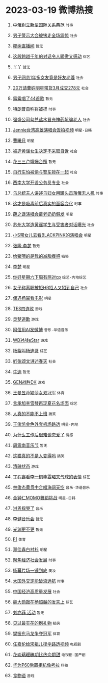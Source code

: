 # 2023-03-19 微博热搜 
1. [中俄树立新型国际关系典范](https://m.weibo.cn/search?containerid=100103type%3D1%26t%3D10%26q%3D%23%E4%B8%AD%E4%BF%84%E6%A0%91%E7%AB%8B%E6%96%B0%E5%9E%8B%E5%9B%BD%E9%99%85%E5%85%B3%E7%B3%BB%E5%85%B8%E8%8C%83%23&stream_entry_id=51&isnewpage=1&extparam=seat%3D1%26dgr%3D0%26cate%3D10103%26c_type%3D51%26pos%3D0%26filter_type%3Drealtimehot%26stream_entry_id%3D51%26display_time%3D1679170989%26pre_seqid%3D16791709890960114063238&luicode=10000011&lfid=106003type%3D25%26t%3D3%26disable_hot%3D1%26filter_type%3Drealtimehot) `时事` 

2. [男子警示大会被铐走全场震惊](https://m.weibo.cn/search?containerid=100103type%3D1%26t%3D10%26q%3D%23%E7%94%B7%E5%AD%90%E8%AD%A6%E7%A4%BA%E5%A4%A7%E4%BC%9A%E8%A2%AB%E9%93%90%E8%B5%B0%E5%85%A8%E5%9C%BA%E9%9C%87%E6%83%8A%23&stream_entry_id=31&isnewpage=1&extparam=seat%3D1%26stream_entry_id%3D31%26band_rank%3D1%26q%3D%2523%25E7%2594%25B7%25E5%25AD%2590%25E8%25AD%25A6%25E7%25A4%25BA%25E5%25A4%25A7%25E4%25BC%259A%25E8%25A2%25AB%25E9%2593%2590%25E8%25B5%25B0%25E5%2585%25A8%25E5%259C%25BA%25E9%259C%2587%25E6%2583%258A%2523%26filter_type%3Drealtimehot%26realpos%3D1%26dgr%3D0%26flag%3D0%26c_type%3D31%26pos%3D0%26cate%3D5001%26lcate%3D5001%26display_time%3D1679170989%26pre_seqid%3D16791709890960114063238&luicode=10000011&lfid=106003type%3D25%26t%3D3%26disable_hot%3D1%26filter_type%3Drealtimehot) `社会` 

3. [椰树直播间](https://m.weibo.cn/search?containerid=100103type%3D1%26t%3D10%26q%3D%E6%A4%B0%E6%A0%91%E7%9B%B4%E6%92%AD%E9%97%B4&stream_entry_id=31&isnewpage=1&extparam=seat%3D1%26stream_entry_id%3D31%26band_rank%3D2%26q%3D%25E6%25A4%25B0%25E6%25A0%2591%25E7%259B%25B4%25E6%2592%25AD%25E9%2597%25B4%26filter_type%3Drealtimehot%26realpos%3D2%26dgr%3D0%26flag%3D0%26c_type%3D31%26pos%3D1%26cate%3D5001%26lcate%3D5001%26display_time%3D1679170989%26pre_seqid%3D16791709890960114063238&luicode=10000011&lfid=106003type%3D25%26t%3D3%26disable_hot%3D1%26filter_type%3Drealtimehot) `暂无` 

4. [这段跨越千年的对话令人骄傲又感动](https://m.weibo.cn/search?containerid=100103type%3D1%26t%3D10%26q%3D%23%E8%BF%99%E6%AE%B5%E8%B7%A8%E8%B6%8A%E5%8D%83%E5%B9%B4%E7%9A%84%E5%AF%B9%E8%AF%9D%E4%BB%A4%E4%BA%BA%E9%AA%84%E5%82%B2%E5%8F%88%E6%84%9F%E5%8A%A8%23&stream_entry_id=31&isnewpage=1&extparam=seat%3D1%26stream_entry_id%3D31%26band_rank%3D3%26q%3D%2523%25E8%25BF%2599%25E6%25AE%25B5%25E8%25B7%25A8%25E8%25B6%258A%25E5%258D%2583%25E5%25B9%25B4%25E7%259A%2584%25E5%25AF%25B9%25E8%25AF%259D%25E4%25BB%25A4%25E4%25BA%25BA%25E9%25AA%2584%25E5%2582%25B2%25E5%258F%2588%25E6%2584%259F%25E5%258A%25A8%2523%26filter_type%3Drealtimehot%26realpos%3D3%26dgr%3D0%26flag%3D0%26c_type%3D31%26pos%3D2%26cate%3D5001%26lcate%3D5001%26display_time%3D1679170989%26pre_seqid%3D16791709890960114063238&luicode=10000011&lfid=106003type%3D25%26t%3D3%26disable_hot%3D1%26filter_type%3Drealtimehot) `综艺` 

5. [丫丫](https://m.weibo.cn/search?containerid=100103type%3D1%26t%3D10%26q%3D%E4%B8%AB%E4%B8%AB&stream_entry_id=31&isnewpage=1&extparam=seat%3D1%26stream_entry_id%3D31%26band_rank%3D4%26q%3D%25E4%25B8%25AB%25E4%25B8%25AB%26filter_type%3Drealtimehot%26realpos%3D4%26dgr%3D0%26flag%3D16%26c_type%3D31%26pos%3D3%26cate%3D5001%26lcate%3D5001%26display_time%3D1679170989%26pre_seqid%3D16791709890960114063238&luicode=10000011&lfid=106003type%3D25%26t%3D3%26disable_hot%3D1%26filter_type%3Drealtimehot) `暂无` 

6. [男子网恋1年多女友竟是好友老婆](https://m.weibo.cn/search?containerid=100103type%3D1%26t%3D10%26q%3D%23%E7%94%B7%E5%AD%90%E7%BD%91%E6%81%8B1%E5%B9%B4%E5%A4%9A%E5%A5%B3%E5%8F%8B%E7%AB%9F%E6%98%AF%E5%A5%BD%E5%8F%8B%E8%80%81%E5%A9%86%23&stream_entry_id=31&isnewpage=1&extparam=seat%3D1%26stream_entry_id%3D31%26band_rank%3D5%26q%3D%2523%25E7%2594%25B7%25E5%25AD%2590%25E7%25BD%2591%25E6%2581%258B1%25E5%25B9%25B4%25E5%25A4%259A%25E5%25A5%25B3%25E5%258F%258B%25E7%25AB%259F%25E6%2598%25AF%25E5%25A5%25BD%25E5%258F%258B%25E8%2580%2581%25E5%25A9%2586%2523%26filter_type%3Drealtimehot%26realpos%3D5%26dgr%3D0%26flag%3D0%26c_type%3D31%26pos%3D4%26cate%3D5001%26lcate%3D5001%26display_time%3D1679170989%26pre_seqid%3D16791709890960114063238&luicode=10000011&lfid=106003type%3D25%26t%3D3%26disable_hot%3D1%26filter_type%3Drealtimehot) `社会` 

7. [20万请曹姓明星带货3月成交278元](https://m.weibo.cn/search?containerid=100103type%3D1%26t%3D10%26q%3D%2320%E4%B8%87%E8%AF%B7%E6%9B%B9%E5%A7%93%E6%98%8E%E6%98%9F%E5%B8%A6%E8%B4%A73%E6%9C%88%E6%88%90%E4%BA%A4278%E5%85%83%23&stream_entry_id=31&isnewpage=1&extparam=seat%3D1%26stream_entry_id%3D31%26band_rank%3D6%26q%3D%252320%25E4%25B8%2587%25E8%25AF%25B7%25E6%259B%25B9%25E5%25A7%2593%25E6%2598%258E%25E6%2598%259F%25E5%25B8%25A6%25E8%25B4%25A73%25E6%259C%2588%25E6%2588%2590%25E4%25BA%25A4278%25E5%2585%2583%2523%26filter_type%3Drealtimehot%26realpos%3D6%26dgr%3D0%26flag%3D2%26c_type%3D31%26pos%3D5%26cate%3D5001%26lcate%3D5001%26display_time%3D1679170989%26pre_seqid%3D16791709890960114063238&luicode=10000011&lfid=106003type%3D25%26t%3D3%26disable_hot%3D1%26filter_type%3Drealtimehot) `社会` 

8. [霉霉唱了44首歌](https://m.weibo.cn/search?containerid=100103type%3D1%26t%3D10%26q%3D%E9%9C%89%E9%9C%89%E5%94%B1%E4%BA%8644%E9%A6%96%E6%AD%8C&stream_entry_id=31&isnewpage=1&extparam=seat%3D1%26stream_entry_id%3D31%26band_rank%3D7%26q%3D%25E9%259C%2589%25E9%259C%2589%25E5%2594%25B1%25E4%25BA%258644%25E9%25A6%2596%25E6%25AD%258C%26filter_type%3Drealtimehot%26realpos%3D7%26dgr%3D0%26flag%3D0%26c_type%3D31%26pos%3D6%26cate%3D5001%26lcate%3D5001%26display_time%3D1679170989%26pre_seqid%3D16791709890960114063238&luicode=10000011&lfid=106003type%3D25%26t%3D3%26disable_hot%3D1%26filter_type%3Drealtimehot) `暂无` 

9. [特朗普自称将被捕](https://m.weibo.cn/search?containerid=100103type%3D1%26t%3D10%26q%3D%23%E7%89%B9%E6%9C%97%E6%99%AE%E8%87%AA%E7%A7%B0%E5%B0%86%E8%A2%AB%E6%8D%95%23&stream_entry_id=31&isnewpage=1&extparam=seat%3D1%26stream_entry_id%3D31%26band_rank%3D8%26q%3D%2523%25E7%2589%25B9%25E6%259C%2597%25E6%2599%25AE%25E8%2587%25AA%25E7%25A7%25B0%25E5%25B0%2586%25E8%25A2%25AB%25E6%258D%2595%2523%26filter_type%3Drealtimehot%26realpos%3D8%26dgr%3D0%26flag%3D0%26c_type%3D31%26pos%3D7%26cate%3D5001%26lcate%3D5001%26display_time%3D1679170989%26pre_seqid%3D16791709890960114063238&luicode=10000011&lfid=106003type%3D25%26t%3D3%26disable_hot%3D1%26filter_type%3Drealtimehot) `时事` 

10. [强盛公司勾兑盐水冒充神药坑骗老人](https://m.weibo.cn/search?containerid=100103type%3D1%26t%3D10%26q%3D%23%E5%BC%BA%E7%9B%9B%E5%85%AC%E5%8F%B8%E5%8B%BE%E5%85%91%E7%9B%90%E6%B0%B4%E5%86%92%E5%85%85%E7%A5%9E%E8%8D%AF%E5%9D%91%E9%AA%97%E8%80%81%E4%BA%BA%23&stream_entry_id=31&isnewpage=1&extparam=seat%3D1%26stream_entry_id%3D31%26band_rank%3D9%26q%3D%2523%25E5%25BC%25BA%25E7%259B%259B%25E5%2585%25AC%25E5%258F%25B8%25E5%258B%25BE%25E5%2585%2591%25E7%259B%2590%25E6%25B0%25B4%25E5%2586%2592%25E5%2585%2585%25E7%25A5%259E%25E8%258D%25AF%25E5%259D%2591%25E9%25AA%2597%25E8%2580%2581%25E4%25BA%25BA%2523%26filter_type%3Drealtimehot%26realpos%3D9%26dgr%3D0%26flag%3D0%26c_type%3D31%26pos%3D8%26cate%3D5001%26lcate%3D5001%26display_time%3D1679170989%26pre_seqid%3D16791709890960114063238&luicode=10000011&lfid=106003type%3D25%26t%3D3%26disable_hot%3D1%26filter_type%3Drealtimehot) `社会` 

11. [Jennie台湾高雄演唱会饭拍视频](https://m.weibo.cn/search?containerid=100103type%3D1%26t%3D10%26q%3D%23Jennie%E5%8F%B0%E6%B9%BE%E9%AB%98%E9%9B%84%E6%BC%94%E5%94%B1%E4%BC%9A%E9%A5%AD%E6%8B%8D%E8%A7%86%E9%A2%91%23&stream_entry_id=31&isnewpage=1&extparam=seat%3D1%26stream_entry_id%3D31%26band_rank%3D10%26q%3D%2523Jennie%25E5%258F%25B0%25E6%25B9%25BE%25E9%25AB%2598%25E9%259B%2584%25E6%25BC%2594%25E5%2594%25B1%25E4%25BC%259A%25E9%25A5%25AD%25E6%258B%258D%25E8%25A7%2586%25E9%25A2%2591%2523%26filter_type%3Drealtimehot%26realpos%3D10%26dgr%3D0%26flag%3D0%26c_type%3D31%26pos%3D9%26cate%3D5001%26lcate%3D5001%26display_time%3D1679170989%26pre_seqid%3D16791709890960114063238&luicode=10000011&lfid=106003type%3D25%26t%3D3%26disable_hot%3D1%26filter_type%3Drealtimehot) `明星-日韩` 

12. [曹曦月](https://m.weibo.cn/search?containerid=100103type%3D1%26t%3D10%26q%3D%E6%9B%B9%E6%9B%A6%E6%9C%88&stream_entry_id=31&isnewpage=1&extparam=seat%3D1%26stream_entry_id%3D31%26band_rank%3D11%26q%3D%25E6%259B%25B9%25E6%259B%25A6%25E6%259C%2588%26filter_type%3Drealtimehot%26realpos%3D11%26dgr%3D0%26flag%3D2%26c_type%3D31%26pos%3D10%26cate%3D5001%26lcate%3D5001%26display_time%3D1679170989%26pre_seqid%3D16791709890960114063238&luicode=10000011&lfid=106003type%3D25%26t%3D3%26disable_hot%3D1%26filter_type%3Drealtimehot) `明星` 

13. [被造黄谣女生决定不采取自诉](https://m.weibo.cn/search?containerid=100103type%3D1%26t%3D10%26q%3D%23%E8%A2%AB%E9%80%A0%E9%BB%84%E8%B0%A3%E5%A5%B3%E7%94%9F%E5%86%B3%E5%AE%9A%E4%B8%8D%E9%87%87%E5%8F%96%E8%87%AA%E8%AF%89%23&stream_entry_id=31&isnewpage=1&extparam=seat%3D1%26stream_entry_id%3D31%26band_rank%3D12%26q%3D%2523%25E8%25A2%25AB%25E9%2580%25A0%25E9%25BB%2584%25E8%25B0%25A3%25E5%25A5%25B3%25E7%2594%259F%25E5%2586%25B3%25E5%25AE%259A%25E4%25B8%258D%25E9%2587%2587%25E5%258F%2596%25E8%2587%25AA%25E8%25AF%2589%2523%26filter_type%3Drealtimehot%26realpos%3D12%26dgr%3D0%26flag%3D0%26c_type%3D31%26pos%3D11%26cate%3D5001%26lcate%3D5001%26display_time%3D1679170989%26pre_seqid%3D16791709890960114063238&luicode=10000011&lfid=106003type%3D25%26t%3D3%26disable_hot%3D1%26filter_type%3Drealtimehot) `社会` 

14. [花三三卢靖姗合照](https://m.weibo.cn/search?containerid=100103type%3D1%26t%3D10%26q%3D%E8%8A%B1%E4%B8%89%E4%B8%89%E5%8D%A2%E9%9D%96%E5%A7%97%E5%90%88%E7%85%A7&stream_entry_id=31&isnewpage=1&extparam=seat%3D1%26stream_entry_id%3D31%26band_rank%3D13%26q%3D%25E8%258A%25B1%25E4%25B8%2589%25E4%25B8%2589%25E5%258D%25A2%25E9%259D%2596%25E5%25A7%2597%25E5%2590%2588%25E7%2585%25A7%26filter_type%3Drealtimehot%26realpos%3D13%26dgr%3D0%26flag%3D0%26c_type%3D31%26pos%3D12%26cate%3D5001%26lcate%3D5001%26display_time%3D1679170989%26pre_seqid%3D16791709890960114063238&luicode=10000011&lfid=106003type%3D25%26t%3D3%26disable_hot%3D1%26filter_type%3Drealtimehot) `暂无` 

15. [自行车怕被偷与警车锁在一起](https://m.weibo.cn/search?containerid=100103type%3D1%26t%3D10%26q%3D%23%E8%87%AA%E8%A1%8C%E8%BD%A6%E6%80%95%E8%A2%AB%E5%81%B7%E4%B8%8E%E8%AD%A6%E8%BD%A6%E9%94%81%E5%9C%A8%E4%B8%80%E8%B5%B7%23&stream_entry_id=31&isnewpage=1&extparam=seat%3D1%26stream_entry_id%3D31%26band_rank%3D14%26q%3D%2523%25E8%2587%25AA%25E8%25A1%258C%25E8%25BD%25A6%25E6%2580%2595%25E8%25A2%25AB%25E5%2581%25B7%25E4%25B8%258E%25E8%25AD%25A6%25E8%25BD%25A6%25E9%2594%2581%25E5%259C%25A8%25E4%25B8%2580%25E8%25B5%25B7%2523%26filter_type%3Drealtimehot%26realpos%3D14%26dgr%3D0%26flag%3D1%26c_type%3D31%26pos%3D13%26cate%3D5001%26lcate%3D5001%26display_time%3D1679170989%26pre_seqid%3D16791709890960114063238&luicode=10000011&lfid=106003type%3D25%26t%3D3%26disable_hot%3D1%26filter_type%3Drealtimehot) `社会` 

16. [西南大学开设公务员专业](https://m.weibo.cn/search?containerid=100103type%3D1%26t%3D10%26q%3D%23%E8%A5%BF%E5%8D%97%E5%A4%A7%E5%AD%A6%E5%BC%80%E8%AE%BE%E5%85%AC%E5%8A%A1%E5%91%98%E4%B8%93%E4%B8%9A%23&stream_entry_id=31&isnewpage=1&extparam=seat%3D1%26stream_entry_id%3D31%26band_rank%3D15%26q%3D%2523%25E8%25A5%25BF%25E5%258D%2597%25E5%25A4%25A7%25E5%25AD%25A6%25E5%25BC%2580%25E8%25AE%25BE%25E5%2585%25AC%25E5%258A%25A1%25E5%2591%2598%25E4%25B8%2593%25E4%25B8%259A%2523%26filter_type%3Drealtimehot%26realpos%3D15%26dgr%3D0%26flag%3D0%26c_type%3D31%26pos%3D14%26cate%3D5001%26lcate%3D5001%26display_time%3D1679170989%26pre_seqid%3D16791709890960114063238&luicode=10000011&lfid=106003type%3D25%26t%3D3%26disable_hot%3D1%26filter_type%3Drealtimehot) `社会` 

17. [乌总统夫人讲述乌妇女用罐头击落俄无人机](https://m.weibo.cn/search?containerid=100103type%3D1%26t%3D10%26q%3D%23%E4%B9%8C%E6%80%BB%E7%BB%9F%E5%A4%AB%E4%BA%BA%E8%AE%B2%E8%BF%B0%E4%B9%8C%E5%A6%87%E5%A5%B3%E7%94%A8%E7%BD%90%E5%A4%B4%E5%87%BB%E8%90%BD%E4%BF%84%E6%97%A0%E4%BA%BA%E6%9C%BA%23&stream_entry_id=31&isnewpage=1&extparam=seat%3D1%26stream_entry_id%3D31%26band_rank%3D16%26q%3D%2523%25E4%25B9%258C%25E6%2580%25BB%25E7%25BB%259F%25E5%25A4%25AB%25E4%25BA%25BA%25E8%25AE%25B2%25E8%25BF%25B0%25E4%25B9%258C%25E5%25A6%2587%25E5%25A5%25B3%25E7%2594%25A8%25E7%25BD%2590%25E5%25A4%25B4%25E5%2587%25BB%25E8%2590%25BD%25E4%25BF%2584%25E6%2597%25A0%25E4%25BA%25BA%25E6%259C%25BA%2523%26filter_type%3Drealtimehot%26realpos%3D16%26dgr%3D0%26flag%3D0%26c_type%3D31%26pos%3D15%26cate%3D5001%26lcate%3D5001%26display_time%3D1679170989%26pre_seqid%3D16791709890960114063238&luicode=10000011&lfid=106003type%3D25%26t%3D3%26disable_hot%3D1%26filter_type%3Drealtimehot) `时事` 

18. [这才是吸毒前后真实的面容变化](https://m.weibo.cn/search?containerid=100103type%3D1%26t%3D10%26q%3D%23%E8%BF%99%E6%89%8D%E6%98%AF%E5%90%B8%E6%AF%92%E5%89%8D%E5%90%8E%E7%9C%9F%E5%AE%9E%E7%9A%84%E9%9D%A2%E5%AE%B9%E5%8F%98%E5%8C%96%23&stream_entry_id=31&isnewpage=1&extparam=seat%3D1%26stream_entry_id%3D31%26band_rank%3D17%26q%3D%2523%25E8%25BF%2599%25E6%2589%258D%25E6%2598%25AF%25E5%2590%25B8%25E6%25AF%2592%25E5%2589%258D%25E5%2590%258E%25E7%259C%259F%25E5%25AE%259E%25E7%259A%2584%25E9%259D%25A2%25E5%25AE%25B9%25E5%258F%2598%25E5%258C%2596%2523%26filter_type%3Drealtimehot%26realpos%3D17%26dgr%3D0%26flag%3D2%26c_type%3D31%26pos%3D16%26cate%3D5001%26lcate%3D5001%26display_time%3D1679170989%26pre_seqid%3D16791709890960114063238&luicode=10000011&lfid=106003type%3D25%26t%3D3%26disable_hot%3D1%26filter_type%3Drealtimehot) `时事` 

19. [薛之谦演唱会戴老奶奶假发](https://m.weibo.cn/search?containerid=100103type%3D1%26t%3D10%26q%3D%23%E8%96%9B%E4%B9%8B%E8%B0%A6%E6%BC%94%E5%94%B1%E4%BC%9A%E6%88%B4%E8%80%81%E5%A5%B6%E5%A5%B6%E5%81%87%E5%8F%91%23&stream_entry_id=31&isnewpage=1&extparam=seat%3D1%26stream_entry_id%3D31%26band_rank%3D18%26q%3D%2523%25E8%2596%259B%25E4%25B9%258B%25E8%25B0%25A6%25E6%25BC%2594%25E5%2594%25B1%25E4%25BC%259A%25E6%2588%25B4%25E8%2580%2581%25E5%25A5%25B6%25E5%25A5%25B6%25E5%2581%2587%25E5%258F%2591%2523%26filter_type%3Drealtimehot%26realpos%3D18%26dgr%3D0%26flag%3D0%26c_type%3D31%26pos%3D17%26cate%3D5001%26lcate%3D5001%26display_time%3D1679170989%26pre_seqid%3D16791709890960114063238&luicode=10000011&lfid=106003type%3D25%26t%3D3%26disable_hot%3D1%26filter_type%3Drealtimehot) `明星` 

20. [苏州大学造黄谣学生与受害者对话曝光](https://m.weibo.cn/search?containerid=100103type%3D1%26t%3D10%26q%3D%23%E8%8B%8F%E5%B7%9E%E5%A4%A7%E5%AD%A6%E9%80%A0%E9%BB%84%E8%B0%A3%E5%AD%A6%E7%94%9F%E4%B8%8E%E5%8F%97%E5%AE%B3%E8%80%85%E5%AF%B9%E8%AF%9D%E6%9B%9D%E5%85%89%23&stream_entry_id=31&isnewpage=1&extparam=seat%3D1%26stream_entry_id%3D31%26band_rank%3D19%26q%3D%2523%25E8%258B%258F%25E5%25B7%259E%25E5%25A4%25A7%25E5%25AD%25A6%25E9%2580%25A0%25E9%25BB%2584%25E8%25B0%25A3%25E5%25AD%25A6%25E7%2594%259F%25E4%25B8%258E%25E5%258F%2597%25E5%25AE%25B3%25E8%2580%2585%25E5%25AF%25B9%25E8%25AF%259D%25E6%259B%259D%25E5%2585%2589%2523%26filter_type%3Drealtimehot%26realpos%3D19%26dgr%3D0%26flag%3D2%26c_type%3D31%26pos%3D18%26cate%3D5001%26lcate%3D5001%26display_time%3D1679170989%26pre_seqid%3D16791709890960114063238&luicode=10000011&lfid=106003type%3D25%26t%3D3%26disable_hot%3D1%26filter_type%3Drealtimehot) `社会` 

21. [小S带女儿去看BLACKPINK的演唱会](https://m.weibo.cn/search?containerid=100103type%3D1%26t%3D10%26q%3D%23%E5%B0%8FS%E5%B8%A6%E5%A5%B3%E5%84%BF%E5%8E%BB%E7%9C%8BBLACKPINK%E7%9A%84%E6%BC%94%E5%94%B1%E4%BC%9A%23&stream_entry_id=31&isnewpage=1&extparam=seat%3D1%26stream_entry_id%3D31%26band_rank%3D20%26q%3D%2523%25E5%25B0%258FS%25E5%25B8%25A6%25E5%25A5%25B3%25E5%2584%25BF%25E5%258E%25BB%25E7%259C%258BBLACKPINK%25E7%259A%2584%25E6%25BC%2594%25E5%2594%25B1%25E4%25BC%259A%2523%26filter_type%3Drealtimehot%26realpos%3D20%26dgr%3D0%26flag%3D0%26c_type%3D31%26pos%3D19%26cate%3D5001%26lcate%3D5001%26display_time%3D1679170989%26pre_seqid%3D16791709890960114063238&luicode=10000011&lfid=106003type%3D25%26t%3D3%26disable_hot%3D1%26filter_type%3Drealtimehot) `明星` 

22. [张隆 李梦](https://m.weibo.cn/search?containerid=100103type%3D1%26t%3D10%26q%3D%E5%BC%A0%E9%9A%86+%E6%9D%8E%E6%A2%A6&stream_entry_id=31&isnewpage=1&extparam=seat%3D1%26stream_entry_id%3D31%26band_rank%3D21%26q%3D%25E5%25BC%25A0%25E9%259A%2586%2520%25E6%259D%258E%25E6%25A2%25A6%26filter_type%3Drealtimehot%26realpos%3D21%26dgr%3D0%26flag%3D2%26c_type%3D31%26pos%3D20%26cate%3D5001%26lcate%3D5001%26display_time%3D1679170989%26pre_seqid%3D16791709890960114063238&luicode=10000011&lfid=106003type%3D25%26t%3D3%26disable_hot%3D1%26filter_type%3Drealtimehot) `暂无` 

23. [给猪喂的是我的减脂餐吧](https://m.weibo.cn/search?containerid=100103type%3D1%26t%3D10%26q%3D%23%E7%BB%99%E7%8C%AA%E5%96%82%E7%9A%84%E6%98%AF%E6%88%91%E7%9A%84%E5%87%8F%E8%84%82%E9%A4%90%E5%90%A7%23&stream_entry_id=31&isnewpage=1&extparam=seat%3D1%26stream_entry_id%3D31%26band_rank%3D22%26q%3D%2523%25E7%25BB%2599%25E7%258C%25AA%25E5%2596%2582%25E7%259A%2584%25E6%2598%25AF%25E6%2588%2591%25E7%259A%2584%25E5%2587%258F%25E8%2584%2582%25E9%25A4%2590%25E5%2590%25A7%2523%26filter_type%3Drealtimehot%26realpos%3D22%26dgr%3D0%26flag%3D0%26c_type%3D31%26pos%3D21%26cate%3D5001%26lcate%3D5001%26display_time%3D1679170989%26pre_seqid%3D16791709890960114063238&luicode=10000011&lfid=106003type%3D25%26t%3D3%26disable_hot%3D1%26filter_type%3Drealtimehot) `搞笑` 

24. [李梦](https://m.weibo.cn/search?containerid=100103type%3D1%26t%3D10%26q%3D%E6%9D%8E%E6%A2%A6&stream_entry_id=31&isnewpage=1&extparam=seat%3D1%26stream_entry_id%3D31%26band_rank%3D23%26q%3D%25E6%259D%258E%25E6%25A2%25A6%26filter_type%3Drealtimehot%26realpos%3D23%26dgr%3D0%26flag%3D2%26c_type%3D31%26pos%3D22%26cate%3D5001%26lcate%3D5001%26display_time%3D1679170989%26pre_seqid%3D16791709890960114063238&luicode=10000011&lfid=106003type%3D25%26t%3D3%26disable_hot%3D1%26filter_type%3Drealtimehot) `明星` 

25. [你好星期六下周有两对cp](https://m.weibo.cn/search?containerid=100103type%3D1%26t%3D10%26q%3D%23%E4%BD%A0%E5%A5%BD%E6%98%9F%E6%9C%9F%E5%85%AD%E4%B8%8B%E5%91%A8%E6%9C%89%E4%B8%A4%E5%AF%B9cp%23&stream_entry_id=31&isnewpage=1&extparam=seat%3D1%26stream_entry_id%3D31%26band_rank%3D24%26q%3D%2523%25E4%25BD%25A0%25E5%25A5%25BD%25E6%2598%259F%25E6%259C%259F%25E5%2585%25AD%25E4%25B8%258B%25E5%2591%25A8%25E6%259C%2589%25E4%25B8%25A4%25E5%25AF%25B9cp%2523%26filter_type%3Drealtimehot%26realpos%3D24%26dgr%3D0%26flag%3D0%26c_type%3D31%26pos%3D23%26cate%3D5001%26lcate%3D5001%26display_time%3D1679170989%26pre_seqid%3D16791709890960114063238&luicode=10000011&lfid=106003type%3D25%26t%3D3%26disable_hot%3D1%26filter_type%3Drealtimehot) `综艺-内地综艺` 

26. [女子称离职被拒HR招人又招到自己](https://m.weibo.cn/search?containerid=100103type%3D1%26t%3D10%26q%3D%23%E5%A5%B3%E5%AD%90%E7%A7%B0%E7%A6%BB%E8%81%8C%E8%A2%AB%E6%8B%92HR%E6%8B%9B%E4%BA%BA%E5%8F%88%E6%8B%9B%E5%88%B0%E8%87%AA%E5%B7%B1%23&stream_entry_id=31&isnewpage=1&extparam=seat%3D1%26stream_entry_id%3D31%26band_rank%3D25%26q%3D%2523%25E5%25A5%25B3%25E5%25AD%2590%25E7%25A7%25B0%25E7%25A6%25BB%25E8%2581%258C%25E8%25A2%25AB%25E6%258B%2592HR%25E6%258B%259B%25E4%25BA%25BA%25E5%258F%2588%25E6%258B%259B%25E5%2588%25B0%25E8%2587%25AA%25E5%25B7%25B1%2523%26filter_type%3Drealtimehot%26realpos%3D25%26dgr%3D0%26flag%3D0%26c_type%3D31%26pos%3D24%26cate%3D5001%26lcate%3D5001%26display_time%3D1679170989%26pre_seqid%3D16791709890960114063238&luicode=10000011&lfid=106003type%3D25%26t%3D3%26disable_hot%3D1%26filter_type%3Drealtimehot) `社会` 

27. [偶遇杨幂看电影](https://m.weibo.cn/search?containerid=100103type%3D1%26t%3D10%26q%3D%23%E5%81%B6%E9%81%87%E6%9D%A8%E5%B9%82%E7%9C%8B%E7%94%B5%E5%BD%B1%23&stream_entry_id=31&isnewpage=1&extparam=seat%3D1%26stream_entry_id%3D31%26band_rank%3D26%26q%3D%2523%25E5%2581%25B6%25E9%2581%2587%25E6%259D%25A8%25E5%25B9%2582%25E7%259C%258B%25E7%2594%25B5%25E5%25BD%25B1%2523%26filter_type%3Drealtimehot%26realpos%3D26%26dgr%3D0%26flag%3D0%26c_type%3D31%26pos%3D25%26cate%3D5001%26lcate%3D5001%26display_time%3D1679170989%26pre_seqid%3D16791709890960114063238&luicode=10000011&lfid=106003type%3D25%26t%3D3%26disable_hot%3D1%26filter_type%3Drealtimehot) `明星` 

28. [TES四连败](https://m.weibo.cn/search?containerid=100103type%3D1%26t%3D10%26q%3D%23TES%E5%9B%9B%E8%BF%9E%E8%B4%A5%23&stream_entry_id=31&isnewpage=1&extparam=seat%3D1%26stream_entry_id%3D31%26band_rank%3D27%26q%3D%2523TES%25E5%259B%259B%25E8%25BF%259E%25E8%25B4%25A5%2523%26filter_type%3Drealtimehot%26realpos%3D27%26dgr%3D0%26flag%3D0%26c_type%3D31%26pos%3D26%26cate%3D5001%26lcate%3D5001%26display_time%3D1679170989%26pre_seqid%3D16791709890960114063238&luicode=10000011&lfid=106003type%3D25%26t%3D3%26disable_hot%3D1%26filter_type%3Drealtimehot) `游戏` 

29. [灵梦道歉](https://m.weibo.cn/search?containerid=100103type%3D1%26t%3D10%26q%3D%23%E7%81%B5%E6%A2%A6%E9%81%93%E6%AD%89%23&stream_entry_id=31&isnewpage=1&extparam=seat%3D1%26stream_entry_id%3D31%26band_rank%3D28%26q%3D%2523%25E7%2581%25B5%25E6%25A2%25A6%25E9%2581%2593%25E6%25AD%2589%2523%26filter_type%3Drealtimehot%26realpos%3D28%26dgr%3D0%26flag%3D0%26c_type%3D31%26pos%3D27%26cate%3D5001%26lcate%3D5001%26display_time%3D1679170989%26pre_seqid%3D16791709890960114063238&luicode=10000011&lfid=106003type%3D25%26t%3D3%26disable_hot%3D1%26filter_type%3Drealtimehot) `游戏` 

30. [阿信用AI发微博](https://m.weibo.cn/search?containerid=100103type%3D1%26t%3D10%26q%3D%23%E9%98%BF%E4%BF%A1%E7%94%A8AI%E5%8F%91%E5%BE%AE%E5%8D%9A%23&stream_entry_id=31&isnewpage=1&extparam=seat%3D1%26stream_entry_id%3D31%26band_rank%3D29%26q%3D%2523%25E9%2598%25BF%25E4%25BF%25A1%25E7%2594%25A8AI%25E5%258F%2591%25E5%25BE%25AE%25E5%258D%259A%2523%26filter_type%3Drealtimehot%26realpos%3D29%26dgr%3D0%26flag%3D0%26c_type%3D31%26pos%3D28%26cate%3D5001%26lcate%3D5001%26display_time%3D1679170989%26pre_seqid%3D16791709890960114063238&luicode=10000011&lfid=106003type%3D25%26t%3D3%26disable_hot%3D1%26filter_type%3Drealtimehot) `音乐-华语音乐` 

31. [WB对战eStar](https://m.weibo.cn/search?containerid=100103type%3D1%26t%3D10%26q%3D%23WB%E5%AF%B9%E6%88%98eStar%23&stream_entry_id=31&isnewpage=1&extparam=seat%3D1%26stream_entry_id%3D31%26band_rank%3D30%26q%3D%2523WB%25E5%25AF%25B9%25E6%2588%2598eStar%2523%26filter_type%3Drealtimehot%26realpos%3D30%26dgr%3D0%26flag%3D0%26c_type%3D31%26pos%3D29%26cate%3D5001%26lcate%3D5001%26display_time%3D1679170989%26pre_seqid%3D16791709890960114063238&luicode=10000011&lfid=106003type%3D25%26t%3D3%26disable_hot%3D1%26filter_type%3Drealtimehot) `游戏` 

32. [杨紫叫杨迪哥](https://m.weibo.cn/search?containerid=100103type%3D1%26t%3D10%26q%3D%23%E6%9D%A8%E7%B4%AB%E5%8F%AB%E6%9D%A8%E8%BF%AA%E5%93%A5%23&stream_entry_id=31&isnewpage=1&extparam=seat%3D1%26stream_entry_id%3D31%26band_rank%3D31%26q%3D%2523%25E6%259D%25A8%25E7%25B4%25AB%25E5%258F%25AB%25E6%259D%25A8%25E8%25BF%25AA%25E5%2593%25A5%2523%26filter_type%3Drealtimehot%26realpos%3D31%26dgr%3D0%26flag%3D0%26c_type%3D31%26pos%3D30%26cate%3D5001%26lcate%3D5001%26display_time%3D1679170989%26pre_seqid%3D16791709890960114063238&luicode=10000011&lfid=106003type%3D25%26t%3D3%26disable_hot%3D1%26filter_type%3Drealtimehot) `综艺` 

33. [听张颂文讲述春天](https://m.weibo.cn/search?containerid=100103type%3D1%26t%3D10%26q%3D%23%E5%90%AC%E5%BC%A0%E9%A2%82%E6%96%87%E8%AE%B2%E8%BF%B0%E6%98%A5%E5%A4%A9%23&stream_entry_id=31&isnewpage=1&extparam=seat%3D1%26stream_entry_id%3D31%26band_rank%3D32%26q%3D%2523%25E5%2590%25AC%25E5%25BC%25A0%25E9%25A2%2582%25E6%2596%2587%25E8%25AE%25B2%25E8%25BF%25B0%25E6%2598%25A5%25E5%25A4%25A9%2523%26filter_type%3Drealtimehot%26realpos%3D32%26dgr%3D0%26flag%3D0%26c_type%3D31%26pos%3D31%26cate%3D5001%26lcate%3D5001%26display_time%3D1679170989%26pre_seqid%3D16791709890960114063238&luicode=10000011&lfid=106003type%3D25%26t%3D3%26disable_hot%3D1%26filter_type%3Drealtimehot) `社会` 

34. [牛迪](https://m.weibo.cn/search?containerid=100103type%3D1%26t%3D10%26q%3D%E7%89%9B%E8%BF%AA&stream_entry_id=31&isnewpage=1&extparam=seat%3D1%26stream_entry_id%3D31%26band_rank%3D33%26q%3D%25E7%2589%259B%25E8%25BF%25AA%26filter_type%3Drealtimehot%26realpos%3D33%26dgr%3D0%26flag%3D0%26c_type%3D31%26pos%3D32%26cate%3D5001%26lcate%3D5001%26display_time%3D1679170989%26pre_seqid%3D16791709890960114063238&luicode=10000011&lfid=106003type%3D25%26t%3D3%26disable_hot%3D1%26filter_type%3Drealtimehot) `暂无` 

35. [GEN战胜DK](https://m.weibo.cn/search?containerid=100103type%3D1%26t%3D10%26q%3D%23GEN%E6%88%98%E8%83%9CDK%23&stream_entry_id=31&isnewpage=1&extparam=seat%3D1%26stream_entry_id%3D31%26band_rank%3D34%26q%3D%2523GEN%25E6%2588%2598%25E8%2583%259CDK%2523%26filter_type%3Drealtimehot%26realpos%3D34%26dgr%3D0%26flag%3D0%26c_type%3D31%26pos%3D33%26cate%3D5001%26lcate%3D5001%26display_time%3D1679170989%26pre_seqid%3D16791709890960114063238&luicode=10000011&lfid=106003type%3D25%26t%3D3%26disable_hot%3D1%26filter_type%3Drealtimehot) `游戏` 

36. [王曼昱孙颖莎女双冠军](https://m.weibo.cn/search?containerid=100103type%3D1%26t%3D10%26q%3D%23%E7%8E%8B%E6%9B%BC%E6%98%B1%E5%AD%99%E9%A2%96%E8%8E%8E%E5%A5%B3%E5%8F%8C%E5%86%A0%E5%86%9B%23&stream_entry_id=31&isnewpage=1&extparam=seat%3D1%26stream_entry_id%3D31%26band_rank%3D35%26q%3D%2523%25E7%258E%258B%25E6%259B%25BC%25E6%2598%25B1%25E5%25AD%2599%25E9%25A2%2596%25E8%258E%258E%25E5%25A5%25B3%25E5%258F%258C%25E5%2586%25A0%25E5%2586%259B%2523%26filter_type%3Drealtimehot%26realpos%3D35%26dgr%3D0%26flag%3D0%26c_type%3D31%26pos%3D34%26cate%3D5001%26lcate%3D5001%26display_time%3D1679170989%26pre_seqid%3D16791709890960114063238&luicode=10000011&lfid=106003type%3D25%26t%3D3%26disable_hot%3D1%26filter_type%3Drealtimehot) `体育` 

37. [言承旭李雪琴再现夏花名场面](https://m.weibo.cn/search?containerid=100103type%3D1%26t%3D10%26q%3D%23%E8%A8%80%E6%89%BF%E6%97%AD%E6%9D%8E%E9%9B%AA%E7%90%B4%E5%86%8D%E7%8E%B0%E5%A4%8F%E8%8A%B1%E5%90%8D%E5%9C%BA%E9%9D%A2%23&stream_entry_id=31&isnewpage=1&extparam=seat%3D1%26stream_entry_id%3D31%26band_rank%3D36%26q%3D%2523%25E8%25A8%2580%25E6%2589%25BF%25E6%2597%25AD%25E6%259D%258E%25E9%259B%25AA%25E7%2590%25B4%25E5%2586%258D%25E7%258E%25B0%25E5%25A4%258F%25E8%258A%25B1%25E5%2590%258D%25E5%259C%25BA%25E9%259D%25A2%2523%26filter_type%3Drealtimehot%26realpos%3D36%26dgr%3D0%26flag%3D0%26c_type%3D31%26pos%3D35%26cate%3D5001%26lcate%3D5001%26display_time%3D1679170989%26pre_seqid%3D16791709890960114063238&luicode=10000011&lfid=106003type%3D25%26t%3D3%26disable_hot%3D1%26filter_type%3Drealtimehot) `综艺` 

38. [人真的不能不上班](https://m.weibo.cn/search?containerid=100103type%3D1%26t%3D10%26q%3D%23%E4%BA%BA%E7%9C%9F%E7%9A%84%E4%B8%8D%E8%83%BD%E4%B8%8D%E4%B8%8A%E7%8F%AD%23&stream_entry_id=31&isnewpage=1&extparam=seat%3D1%26stream_entry_id%3D31%26band_rank%3D37%26q%3D%2523%25E4%25BA%25BA%25E7%259C%259F%25E7%259A%2584%25E4%25B8%258D%25E8%2583%25BD%25E4%25B8%258D%25E4%25B8%258A%25E7%258F%25AD%2523%26filter_type%3Drealtimehot%26realpos%3D37%26dgr%3D0%26flag%3D0%26c_type%3D31%26pos%3D36%26cate%3D5001%26lcate%3D5001%26display_time%3D1679170989%26pre_seqid%3D16791709890960114063238&luicode=10000011&lfid=106003type%3D25%26t%3D3%26disable_hot%3D1%26filter_type%3Drealtimehot) `搞笑` 

39. [王俊凯金色外套机场路透](https://m.weibo.cn/search?containerid=100103type%3D1%26t%3D10%26q%3D%23%E7%8E%8B%E4%BF%8A%E5%87%AF%E9%87%91%E8%89%B2%E5%A4%96%E5%A5%97%E6%9C%BA%E5%9C%BA%E8%B7%AF%E9%80%8F%23&stream_entry_id=31&isnewpage=1&extparam=seat%3D1%26stream_entry_id%3D31%26band_rank%3D38%26q%3D%2523%25E7%258E%258B%25E4%25BF%258A%25E5%2587%25AF%25E9%2587%2591%25E8%2589%25B2%25E5%25A4%2596%25E5%25A5%2597%25E6%259C%25BA%25E5%259C%25BA%25E8%25B7%25AF%25E9%2580%258F%2523%26filter_type%3Drealtimehot%26realpos%3D38%26dgr%3D0%26flag%3D0%26c_type%3D31%26pos%3D37%26cate%3D5001%26lcate%3D5001%26display_time%3D1679170989%26pre_seqid%3D16791709890960114063238&luicode=10000011&lfid=106003type%3D25%26t%3D3%26disable_hot%3D1%26filter_type%3Drealtimehot) `明星-内地` 

40. [为什么工作后很难谈恋爱了](https://m.weibo.cn/search?containerid=100103type%3D1%26t%3D10%26q%3D%23%E4%B8%BA%E4%BB%80%E4%B9%88%E5%B7%A5%E4%BD%9C%E5%90%8E%E5%BE%88%E9%9A%BE%E8%B0%88%E6%81%8B%E7%88%B1%E4%BA%86%23&stream_entry_id=31&isnewpage=1&extparam=seat%3D1%26stream_entry_id%3D31%26band_rank%3D39%26q%3D%2523%25E4%25B8%25BA%25E4%25BB%2580%25E4%25B9%2588%25E5%25B7%25A5%25E4%25BD%259C%25E5%2590%258E%25E5%25BE%2588%25E9%259A%25BE%25E8%25B0%2588%25E6%2581%258B%25E7%2588%25B1%25E4%25BA%2586%2523%26filter_type%3Drealtimehot%26realpos%3D39%26dgr%3D0%26flag%3D0%26c_type%3D31%26pos%3D38%26cate%3D5001%26lcate%3D5001%26display_time%3D1679170989%26pre_seqid%3D16791709890960114063238&luicode=10000011&lfid=106003type%3D25%26t%3D3%26disable_hot%3D1%26filter_type%3Drealtimehot) `情感` 

41. [周震南音乐节](https://m.weibo.cn/search?containerid=100103type%3D1%26t%3D10%26q%3D%E5%91%A8%E9%9C%87%E5%8D%97%E9%9F%B3%E4%B9%90%E8%8A%82&stream_entry_id=31&isnewpage=1&extparam=seat%3D1%26stream_entry_id%3D31%26band_rank%3D40%26q%3D%25E5%2591%25A8%25E9%259C%2587%25E5%258D%2597%25E9%259F%25B3%25E4%25B9%2590%25E8%258A%2582%26filter_type%3Drealtimehot%26realpos%3D40%26dgr%3D0%26flag%3D0%26c_type%3D31%26pos%3D39%26cate%3D5001%26lcate%3D5001%26display_time%3D1679170989%26pre_seqid%3D16791709890960114063238&luicode=10000011&lfid=106003type%3D25%26t%3D3%26disable_hot%3D1%26filter_type%3Drealtimehot) `暂无` 

42. [这猫真的不是人变得吗](https://m.weibo.cn/search?containerid=100103type%3D1%26t%3D10%26q%3D%23%E8%BF%99%E7%8C%AB%E7%9C%9F%E7%9A%84%E4%B8%8D%E6%98%AF%E4%BA%BA%E5%8F%98%E5%BE%97%E5%90%97%23&stream_entry_id=31&isnewpage=1&extparam=seat%3D1%26stream_entry_id%3D31%26band_rank%3D41%26q%3D%2523%25E8%25BF%2599%25E7%258C%25AB%25E7%259C%259F%25E7%259A%2584%25E4%25B8%258D%25E6%2598%25AF%25E4%25BA%25BA%25E5%258F%2598%25E5%25BE%2597%25E5%2590%2597%2523%26filter_type%3Drealtimehot%26realpos%3D41%26dgr%3D0%26flag%3D0%26c_type%3D31%26pos%3D40%26cate%3D5001%26lcate%3D5001%26display_time%3D1679170989%26pre_seqid%3D16791709890960114063238&luicode=10000011&lfid=106003type%3D25%26t%3D3%26disable_hot%3D1%26filter_type%3Drealtimehot) `搞笑` 

43. [清融状态](https://m.weibo.cn/search?containerid=100103type%3D1%26t%3D10%26q%3D%23%E6%B8%85%E8%9E%8D%E7%8A%B6%E6%80%81%23&stream_entry_id=31&isnewpage=1&extparam=seat%3D1%26stream_entry_id%3D31%26band_rank%3D42%26q%3D%2523%25E6%25B8%2585%25E8%259E%258D%25E7%258A%25B6%25E6%2580%2581%2523%26filter_type%3Drealtimehot%26realpos%3D42%26dgr%3D0%26flag%3D0%26c_type%3D31%26pos%3D41%26cate%3D5001%26lcate%3D5001%26display_time%3D1679170989%26pre_seqid%3D16791709890960114063238&luicode=10000011&lfid=106003type%3D25%26t%3D3%26disable_hot%3D1%26filter_type%3Drealtimehot) `游戏` 

44. [丁程鑫看李一桐毕雯珺夹气球的表情](https://m.weibo.cn/search?containerid=100103type%3D1%26t%3D10%26q%3D%23%E4%B8%81%E7%A8%8B%E9%91%AB%E7%9C%8B%E6%9D%8E%E4%B8%80%E6%A1%90%E6%AF%95%E9%9B%AF%E7%8F%BA%E5%A4%B9%E6%B0%94%E7%90%83%E7%9A%84%E8%A1%A8%E6%83%85%23&stream_entry_id=31&isnewpage=1&extparam=seat%3D1%26stream_entry_id%3D31%26band_rank%3D43%26q%3D%2523%25E4%25B8%2581%25E7%25A8%258B%25E9%2591%25AB%25E7%259C%258B%25E6%259D%258E%25E4%25B8%2580%25E6%25A1%2590%25E6%25AF%2595%25E9%259B%25AF%25E7%258F%25BA%25E5%25A4%25B9%25E6%25B0%2594%25E7%2590%2583%25E7%259A%2584%25E8%25A1%25A8%25E6%2583%2585%2523%26filter_type%3Drealtimehot%26realpos%3D43%26dgr%3D0%26flag%3D0%26c_type%3D31%26pos%3D42%26cate%3D5001%26lcate%3D5001%26display_time%3D1679170989%26pre_seqid%3D16791709890960114063238&luicode=10000011&lfid=106003type%3D25%26t%3D3%26disable_hot%3D1%26filter_type%3Drealtimehot) `综艺` 

45. [林俊杰黄贯中合唱海阔天空](https://m.weibo.cn/search?containerid=100103type%3D1%26t%3D10%26q%3D%23%E6%9E%97%E4%BF%8A%E6%9D%B0%E9%BB%84%E8%B4%AF%E4%B8%AD%E5%90%88%E5%94%B1%E6%B5%B7%E9%98%94%E5%A4%A9%E7%A9%BA%23&stream_entry_id=31&isnewpage=1&extparam=seat%3D1%26stream_entry_id%3D31%26band_rank%3D44%26q%3D%2523%25E6%259E%2597%25E4%25BF%258A%25E6%259D%25B0%25E9%25BB%2584%25E8%25B4%25AF%25E4%25B8%25AD%25E5%2590%2588%25E5%2594%25B1%25E6%25B5%25B7%25E9%2598%2594%25E5%25A4%25A9%25E7%25A9%25BA%2523%26filter_type%3Drealtimehot%26realpos%3D44%26dgr%3D0%26flag%3D0%26c_type%3D31%26pos%3D43%26cate%3D5001%26lcate%3D5001%26display_time%3D1679170989%26pre_seqid%3D16791709890960114063238&luicode=10000011&lfid=106003type%3D25%26t%3D3%26disable_hot%3D1%26filter_type%3Drealtimehot) `音乐-华语音乐` 

46. [金钟仁MOMO舞蹈挑战](https://m.weibo.cn/search?containerid=100103type%3D1%26t%3D10%26q%3D%23%E9%87%91%E9%92%9F%E4%BB%81MOMO%E8%88%9E%E8%B9%88%E6%8C%91%E6%88%98%23&stream_entry_id=31&isnewpage=1&extparam=seat%3D1%26stream_entry_id%3D31%26band_rank%3D45%26q%3D%2523%25E9%2587%2591%25E9%2592%259F%25E4%25BB%2581MOMO%25E8%2588%259E%25E8%25B9%2588%25E6%258C%2591%25E6%2588%2598%2523%26filter_type%3Drealtimehot%26realpos%3D45%26dgr%3D0%26flag%3D0%26c_type%3D31%26pos%3D44%26cate%3D5001%26lcate%3D5001%26display_time%3D1679170989%26pre_seqid%3D16791709890960114063238&luicode=10000011&lfid=106003type%3D25%26t%3D3%26disable_hot%3D1%26filter_type%3Drealtimehot) `明星-日韩` 

47. [洪恩採哭了](https://m.weibo.cn/search?containerid=100103type%3D1%26t%3D10%26q%3D%23%E6%B4%AA%E6%81%A9%E6%8E%A1%E5%93%AD%E4%BA%86%23&stream_entry_id=31&isnewpage=1&extparam=seat%3D1%26stream_entry_id%3D31%26band_rank%3D46%26q%3D%2523%25E6%25B4%25AA%25E6%2581%25A9%25E6%258E%25A1%25E5%2593%25AD%25E4%25BA%2586%2523%26filter_type%3Drealtimehot%26realpos%3D46%26dgr%3D0%26flag%3D0%26c_type%3D31%26pos%3D45%26cate%3D5001%26lcate%3D5001%26display_time%3D1679170989%26pre_seqid%3D16791709890960114063238&luicode=10000011&lfid=106003type%3D25%26t%3D3%26disable_hot%3D1%26filter_type%3Drealtimehot) `音乐` 

48. [李健音乐会](https://m.weibo.cn/search?containerid=100103type%3D1%26t%3D10%26q%3D%E6%9D%8E%E5%81%A5%E9%9F%B3%E4%B9%90%E4%BC%9A&stream_entry_id=31&isnewpage=1&extparam=seat%3D1%26stream_entry_id%3D31%26band_rank%3D47%26q%3D%25E6%259D%258E%25E5%2581%25A5%25E9%259F%25B3%25E4%25B9%2590%25E4%25BC%259A%26filter_type%3Drealtimehot%26realpos%3D47%26dgr%3D0%26flag%3D0%26c_type%3D31%26pos%3D46%26cate%3D5001%26lcate%3D5001%26display_time%3D1679170989%26pre_seqid%3D16791709890960114063238&luicode=10000011&lfid=106003type%3D25%26t%3D3%26disable_hot%3D1%26filter_type%3Drealtimehot) `暂无` 

49. [光渊更不更](https://m.weibo.cn/search?containerid=100103type%3D1%26t%3D10%26q%3D%23%E5%85%89%E6%B8%8A%E6%9B%B4%E4%B8%8D%E6%9B%B4%23&stream_entry_id=31&isnewpage=1&extparam=seat%3D1%26stream_entry_id%3D31%26band_rank%3D48%26q%3D%2523%25E5%2585%2589%25E6%25B8%258A%25E6%259B%25B4%25E4%25B8%258D%25E6%259B%25B4%2523%26filter_type%3Drealtimehot%26realpos%3D48%26dgr%3D0%26flag%3D0%26c_type%3D31%26pos%3D47%26cate%3D5001%26lcate%3D5001%26display_time%3D1679170989%26pre_seqid%3D16791709890960114063238&luicode=10000011&lfid=106003type%3D25%26t%3D3%26disable_hot%3D1%26filter_type%3Drealtimehot) `暂无` 

50. [F1](https://m.weibo.cn/search?containerid=100103type%3D1%26t%3D10%26q%3DF1&stream_entry_id=31&isnewpage=1&extparam=seat%3D1%26stream_entry_id%3D31%26band_rank%3D49%26q%3DF1%26filter_type%3Drealtimehot%26realpos%3D49%26dgr%3D0%26flag%3D0%26c_type%3D31%26pos%3D48%26cate%3D5001%26lcate%3D5001%26display_time%3D1679170989%26pre_seqid%3D16791709890960114063238&luicode=10000011&lfid=106003type%3D25%26t%3D3%26disable_hot%3D1%26filter_type%3Drealtimehot) `体育` 

51. [邓佳鑫白衬衫](https://m.weibo.cn/search?containerid=100103type%3D1%26t%3D10%26q%3D%23%E9%82%93%E4%BD%B3%E9%91%AB%E7%99%BD%E8%A1%AC%E8%A1%AB%23&stream_entry_id=31&isnewpage=1&extparam=seat%3D1%26stream_entry_id%3D31%26band_rank%3D50%26q%3D%2523%25E9%2582%2593%25E4%25BD%25B3%25E9%2591%25AB%25E7%2599%25BD%25E8%25A1%25AC%25E8%25A1%25AB%2523%26filter_type%3Drealtimehot%26realpos%3D50%26dgr%3D0%26flag%3D0%26c_type%3D31%26pos%3D49%26cate%3D5001%26lcate%3D5001%26display_time%3D1679170989%26pre_seqid%3D16791709890960114063238&luicode=10000011&lfid=106003type%3D25%26t%3D3%26disable_hot%3D1%26filter_type%3Drealtimehot) `明星` 

52. [聚焦经济社会发展](https://m.weibo.cn/search?containerid=100103type%3D1%26t%3D10%26q%3D%23%E8%81%9A%E7%84%A6%E7%BB%8F%E6%B5%8E%E7%A4%BE%E4%BC%9A%E5%8F%91%E5%B1%95%23&stream_entry_id=51&isnewpage=1&extparam=seat%3D1%26filter_type%3Drealtimehot%26stream_entry_id%3D51%26pos%3D0%26dgr%3D0%26c_type%3D51%26cate%3D10103%26display_time%3D1679170940%26pre_seqid%3D1679170940788025650107&luicode=10000011&lfid=106003type%3D25%26t%3D3%26disable_hot%3D1%26filter_type%3Drealtimehot) `时事` 

53. [杨幂片场一镜到底](https://m.weibo.cn/search?containerid=100103type%3D1%26t%3D10%26q%3D%23%E6%9D%A8%E5%B9%82%E7%89%87%E5%9C%BA%E4%B8%80%E9%95%9C%E5%88%B0%E5%BA%95%23&stream_entry_id=31&isnewpage=1&extparam=seat%3D1%26cate%3D5001%26adid%3D183206%26q%3D%2523%25E6%259D%25A8%25E5%25B9%2582%25E7%2589%2587%25E5%259C%25BA%25E4%25B8%2580%25E9%2595%259C%25E5%2588%25B0%25E5%25BA%2595%2523%26filter_type%3Drealtimehot%26stream_entry_id%3D31%26dgr%3D0%26topic_ad%3D1%26band_rank%3D4%26pos%3D3%26c_type%3D31%26lcate%3D5001%26display_time%3D1679170940%26pre_seqid%3D1679170940788025650107&luicode=10000011&lfid=106003type%3D25%26t%3D3%26disable_hot%3D1%26filter_type%3Drealtimehot) `美妆` 

54. [大国外交定能破浪远航](https://m.weibo.cn/search?containerid=100103type%3D1%26t%3D10%26q%3D%23%E5%A4%A7%E5%9B%BD%E5%A4%96%E4%BA%A4%E5%AE%9A%E8%83%BD%E7%A0%B4%E6%B5%AA%E8%BF%9C%E8%88%AA%23&stream_entry_id=51&isnewpage=1&extparam=seat%3D1%26dgr%3D0%26pos%3D0%26c_type%3D51%26filter_type%3Drealtimehot%26stream_entry_id%3D51%26cate%3D10103%26display_time%3D1679170847%26pre_seqid%3D1679170847572045038575&luicode=10000011&lfid=106003type%3D25%26t%3D3%26disable_hot%3D1%26filter_type%3Drealtimehot) `时事` 

55. [中国经济高质量发展](https://m.weibo.cn/search?containerid=100103type%3D1%26t%3D10%26q%3D%23%E4%B8%AD%E5%9B%BD%E7%BB%8F%E6%B5%8E%E9%AB%98%E8%B4%A8%E9%87%8F%E5%8F%91%E5%B1%95%23&stream_entry_id=51&isnewpage=1&extparam=seat%3D1%26dgr%3D0%26cate%3D10103%26c_type%3D51%26pos%3D0%26filter_type%3Drealtimehot%26stream_entry_id%3D51%26display_time%3D1679167144%26pre_seqid%3D1679167144733028748228&luicode=10000011&lfid=106003type%3D25%26t%3D3%26disable_hot%3D1%26filter_type%3Drealtimehot) `社会` 

56. [魏大勋敲在杨超越的发夹上](https://m.weibo.cn/search?containerid=100103type%3D1%26t%3D10%26q%3D%23%E9%AD%8F%E5%A4%A7%E5%8B%8B%E6%95%B2%E5%9C%A8%E6%9D%A8%E8%B6%85%E8%B6%8A%E7%9A%84%E5%8F%91%E5%A4%B9%E4%B8%8A%23&stream_entry_id=31&isnewpage=1&extparam=seat%3D1%26stream_entry_id%3D31%26band_rank%3D40%26q%3D%2523%25E9%25AD%258F%25E5%25A4%25A7%25E5%258B%258B%25E6%2595%25B2%25E5%259C%25A8%25E6%259D%25A8%25E8%25B6%2585%25E8%25B6%258A%25E7%259A%2584%25E5%258F%2591%25E5%25A4%25B9%25E4%25B8%258A%2523%26filter_type%3Drealtimehot%26realpos%3D40%26dgr%3D0%26flag%3D0%26c_type%3D31%26pos%3D39%26cate%3D5001%26lcate%3D5001%26display_time%3D1679167144%26pre_seqid%3D1679167144733028748228&luicode=10000011&lfid=106003type%3D25%26t%3D3%26disable_hot%3D1%26filter_type%3Drealtimehot) `综艺` 

57. [刘亦菲 活动](https://m.weibo.cn/search?containerid=100103type%3D1%26t%3D10%26q%3D%E5%88%98%E4%BA%A6%E8%8F%B2+%E6%B4%BB%E5%8A%A8&stream_entry_id=31&isnewpage=1&extparam=seat%3D1%26stream_entry_id%3D31%26band_rank%3D42%26q%3D%25E5%2588%2598%25E4%25BA%25A6%25E8%258F%25B2%2520%25E6%25B4%25BB%25E5%258A%25A8%26filter_type%3Drealtimehot%26realpos%3D42%26dgr%3D0%26flag%3D0%26c_type%3D31%26pos%3D42%26cate%3D5001%26lcate%3D5001%26display_time%3D1679164039%26pre_seqid%3D167916403948902430593&luicode=10000011&lfid=106003type%3D25%26t%3D3%26disable_hot%3D1%26filter_type%3Drealtimehot) `暂无` 

58. [见过最实在的刷礼物](https://m.weibo.cn/search?containerid=100103type%3D1%26t%3D10%26q%3D%23%E8%A7%81%E8%BF%87%E6%9C%80%E5%AE%9E%E5%9C%A8%E7%9A%84%E5%88%B7%E7%A4%BC%E7%89%A9%23&stream_entry_id=31&isnewpage=1&extparam=seat%3D1%26realpos%3D50%26cate%3D5001%26dgr%3D0%26q%3D%2523%25E8%25A7%2581%25E8%25BF%2587%25E6%259C%2580%25E5%25AE%259E%25E5%259C%25A8%25E7%259A%2584%25E5%2588%25B7%25E7%25A4%25BC%25E7%2589%25A9%2523%26filter_type%3Drealtimehot%26stream_entry_id%3D31%26pos%3D49%26band_rank%3D50%26flag%3D0%26c_type%3D31%26lcate%3D5001%26display_time%3D1679163920%26pre_seqid%3D167916392023902639634&luicode=10000011&lfid=106003type%3D25%26t%3D3%26disable_hot%3D1%26filter_type%3Drealtimehot) `搞笑` 

59. [樊振东马龙争夺冠军](https://m.weibo.cn/search?containerid=100103type%3D1%26t%3D10%26q%3D%23%E6%A8%8A%E6%8C%AF%E4%B8%9C%E9%A9%AC%E9%BE%99%E4%BA%89%E5%A4%BA%E5%86%A0%E5%86%9B%23&stream_entry_id=31&isnewpage=1&extparam=seat%3D1%26band_rank%3D46%26filter_type%3Drealtimehot%26stream_entry_id%3D31%26realpos%3D46%26dgr%3D0%26flag%3D0%26q%3D%2523%25E6%25A8%258A%25E6%258C%25AF%25E4%25B8%259C%25E9%25A9%25AC%25E9%25BE%2599%25E4%25BA%2589%25E5%25A4%25BA%25E5%2586%25A0%25E5%2586%259B%2523%26pos%3D46%26c_type%3D31%26cate%3D5001%26lcate%3D5001%26display_time%3D1679159998%26pre_seqid%3D1679159441767026559178&luicode=10000011&lfid=106003type%3D25%26t%3D3%26disable_hot%3D1%26filter_type%3Drealtimehot) `体育` 

60. [任嘉伦给宋祖儿撑伞路透视频](https://m.weibo.cn/search?containerid=100103type%3D1%26t%3D10%26q%3D%23%E4%BB%BB%E5%98%89%E4%BC%A6%E7%BB%99%E5%AE%8B%E7%A5%96%E5%84%BF%E6%92%91%E4%BC%9E%E8%B7%AF%E9%80%8F%E8%A7%86%E9%A2%91%23&stream_entry_id=31&isnewpage=1&extparam=seat%3D1%26band_rank%3D49%26filter_type%3Drealtimehot%26stream_entry_id%3D31%26realpos%3D49%26dgr%3D0%26flag%3D0%26q%3D%2523%25E4%25BB%25BB%25E5%2598%2589%25E4%25BC%25A6%25E7%25BB%2599%25E5%25AE%258B%25E7%25A5%2596%25E5%2584%25BF%25E6%2592%2591%25E4%25BC%259E%25E8%25B7%25AF%25E9%2580%258F%25E8%25A7%2586%25E9%25A2%2591%2523%26pos%3D49%26c_type%3D31%26cate%3D5001%26lcate%3D5001%26display_time%3D1679159998%26pre_seqid%3D1679159441767026559178&luicode=10000011&lfid=106003type%3D25%26t%3D3%26disable_hot%3D1%26filter_type%3Drealtimehot) `电视剧` 

61. [花琉璃暧昧期比热恋期甜](https://m.weibo.cn/search?containerid=100103type%3D1%26t%3D10%26q%3D%23%E8%8A%B1%E7%90%89%E7%92%83%E6%9A%A7%E6%98%A7%E6%9C%9F%E6%AF%94%E7%83%AD%E6%81%8B%E6%9C%9F%E7%94%9C%23&stream_entry_id=31&isnewpage=1&extparam=seat%3D1%26band_rank%3D46%26filter_type%3Drealtimehot%26stream_entry_id%3D31%26realpos%3D46%26dgr%3D0%26flag%3D1%26q%3D%2523%25E8%258A%25B1%25E7%2590%2589%25E7%2592%2583%25E6%259A%25A7%25E6%2598%25A7%25E6%259C%259F%25E6%25AF%2594%25E7%2583%25AD%25E6%2581%258B%25E6%259C%259F%25E7%2594%259C%2523%26pos%3D45%26c_type%3D31%26cate%3D5001%26lcate%3D5001%26display_time%3D1679156969%26pre_seqid%3D167915696968893083211&luicode=10000011&lfid=106003type%3D25%26t%3D3%26disable_hot%3D1%26filter_type%3Drealtimehot) `电视剧-国产剧` 

62. [华为P60后置相机像考拉](https://m.weibo.cn/search?containerid=100103type%3D1%26t%3D10%26q%3D%23%E5%8D%8E%E4%B8%BAP60%E5%90%8E%E7%BD%AE%E7%9B%B8%E6%9C%BA%E5%83%8F%E8%80%83%E6%8B%89%23&stream_entry_id=31&isnewpage=1&extparam=seat%3D1%26band_rank%3D47%26filter_type%3Drealtimehot%26stream_entry_id%3D31%26realpos%3D47%26dgr%3D0%26flag%3D1%26q%3D%2523%25E5%258D%258E%25E4%25B8%25BAP60%25E5%2590%258E%25E7%25BD%25AE%25E7%259B%25B8%25E6%259C%25BA%25E5%2583%258F%25E8%2580%2583%25E6%258B%2589%2523%26pos%3D46%26c_type%3D31%26cate%3D5001%26lcate%3D5001%26display_time%3D1679156969%26pre_seqid%3D167915696968893083211&luicode=10000011&lfid=106003type%3D25%26t%3D3%26disable_hot%3D1%26filter_type%3Drealtimehot) `科技` 

63. [食物语](https://m.weibo.cn/search?containerid=100103type%3D1%26t%3D10%26q%3D%E9%A3%9F%E7%89%A9%E8%AF%AD&stream_entry_id=31&isnewpage=1&extparam=seat%3D1%26c_type%3D31%26filter_type%3Drealtimehot%26band_rank%3D50%26cate%3D5001%26q%3D%25E9%25A3%259F%25E7%2589%25A9%25E8%25AF%25AD%26dgr%3D0%26stream_entry_id%3D31%26flag%3D0%26pos%3D49%26realpos%3D50%26lcate%3D5001%26display_time%3D1679156720%26pre_seqid%3D1679156720957012767151&luicode=10000011&lfid=106003type%3D25%26t%3D3%26disable_hot%3D1%26filter_type%3Drealtimehot) `游戏` 
